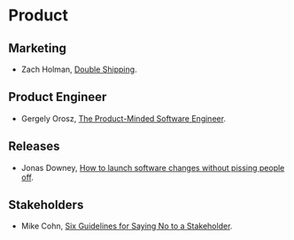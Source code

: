 # Product

## Marketing

- Zach Holman, [Double Shipping](https://zachholman.com/posts/double-shipping).

## Product Engineer

- Gergely Orosz, [The Product-Minded Software Engineer](https://blog.pragmaticengineer.com/the-product-minded-engineer/).

## Releases

- Jonas Downey, [How to launch software changes without pissing people off](https://m.signalvnoise.com/how-to-launch-software-changes-without-pissing-people-off-cf79dce64630).

## Stakeholders

- Mike Cohn, [Six Guidelines for Saying No to a Stakeholder](https://www.mountaingoatsoftware.com/blog/six-guidelines-for-saying-no-to-a-stakeholder).
